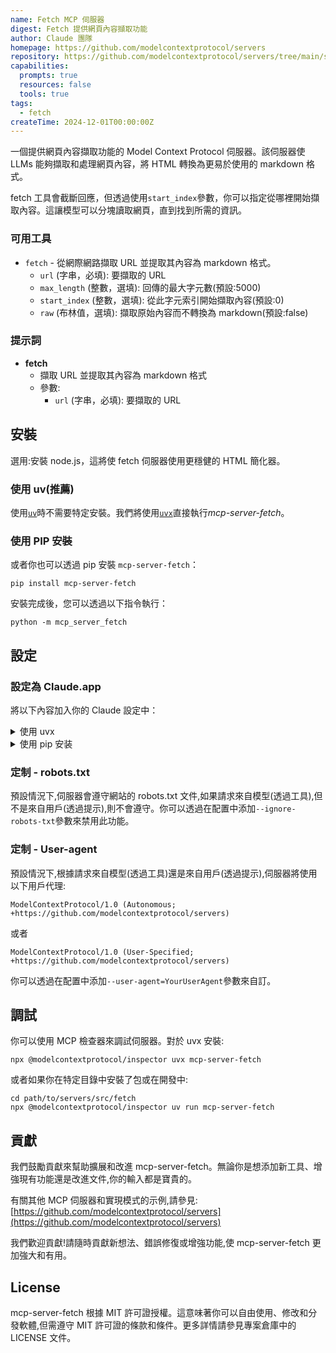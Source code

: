 ```yaml
---
name: Fetch MCP 伺服器
digest: Fetch 提供網頁內容擷取功能
author: Claude 團隊
homepage: https://github.com/modelcontextprotocol/servers
repository: https://github.com/modelcontextprotocol/servers/tree/main/src/fetch
capabilities:
  prompts: true
  resources: false
  tools: true
tags:
  - fetch
createTime: 2024-12-01T00:00:00Z
---
```


一個提供網頁內容擷取功能的 Model Context Protocol 伺服器。該伺服器使 LLMs 能夠擷取和處理網頁內容，將 HTML 轉換為更易於使用的 markdown 格式。

fetch 工具會截斷回應，但透過使用`start_index`參數，你可以指定從哪裡開始擷取內容。這讓模型可以分塊讀取網頁，直到找到所需的資訊。

### 可用工具

- `fetch` - 從網際網路擷取 URL 並提取其內容為 markdown 格式。
  - `url` (字串，必填): 要擷取的 URL
  - `max_length` (整數，選填): 回傳的最大字元數(預設:5000)
  - `start_index` (整數，選填): 從此字元索引開始擷取內容(預設:0)
  - `raw` (布林值，選填): 擷取原始內容而不轉換為 markdown(預設:false)

### 提示詞

- **fetch**
  - 擷取 URL 並提取其內容為 markdown 格式
  - 參數:
    - `url` (字串，必填): 要擷取的 URL

## 安裝

選用:安裝 node.js，這將使 fetch 伺服器使用更穩健的 HTML 簡化器。

### 使用 uv(推薦)

使用[`uv`](https://docs.astral.sh/uv/)時不需要特定安裝。我們將使用[`uvx`](https://docs.astral.sh/uv/guides/tools/)直接執行*mcp-server-fetch*。

### 使用 PIP 安裝

或者你也可以透過 pip 安裝 `mcp-server-fetch`：

```
pip install mcp-server-fetch
```

安裝完成後，您可以透過以下指令執行：

```
python -m mcp_server_fetch
```

## 設定

### 設定為 Claude.app

將以下內容加入你的 Claude 設定中：

<details>
<summary>使用 uvx</summary>

```json
"mcpServers": {
  "fetch": {
    "command": "uvx",
    "args": ["mcp-server-fetch"]
  }
}
```

</details>

<details>
<summary>使用 pip 安装</summary>

```json
"mcpServers": {
  "fetch": {
    "command": "python",
    "args": ["-m", "mcp_server_fetch"]
  }
}
```

</details>

### 定制 - robots.txt

預設情況下,伺服器會遵守網站的 robots.txt 文件,如果請求來自模型(透過工具),但不是來自用戶(透過提示),則不會遵守。你可以透過在配置中添加`--ignore-robots-txt`參數來禁用此功能。

### 定制 - User-agent

預設情況下,根據請求來自模型(透過工具)還是來自用戶(透過提示),伺服器將使用以下用戶代理:

```
ModelContextProtocol/1.0 (Autonomous; +https://github.com/modelcontextprotocol/servers)
```

或者

```
ModelContextProtocol/1.0 (User-Specified; +https://github.com/modelcontextprotocol/servers)
```

你可以透過在配置中添加`--user-agent=YourUserAgent`參數來自訂。

## 調試

你可以使用 MCP 檢查器來調試伺服器。對於 uvx 安裝:

```
npx @modelcontextprotocol/inspector uvx mcp-server-fetch
```

或者如果你在特定目錄中安裝了包或在開發中:

```
cd path/to/servers/src/fetch
npx @modelcontextprotocol/inspector uv run mcp-server-fetch
```

## 貢獻

我們鼓勵貢獻來幫助擴展和改進 mcp-server-fetch。無論你是想添加新工具、增強現有功能還是改進文件,你的輸入都是寶貴的。

有關其他 MCP 伺服器和實現模式的示例,請參見:
[https://github.com/modelcontextprotocol/servers](https://github.com/modelcontextprotocol/servers)

我們歡迎貢獻!請隨時貢獻新想法、錯誤修復或增強功能,使 mcp-server-fetch 更加強大和有用。

## License

mcp-server-fetch 根據 MIT 許可證授權。這意味著你可以自由使用、修改和分發軟體,但需遵守 MIT 許可證的條款和條件。更多詳情請參見專案倉庫中的 LICENSE 文件。
